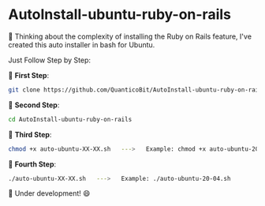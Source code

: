 # AutoInstall-ubuntu-ruby-on-rails

🚀 Thinking about the complexity of installing the Ruby on Rails feature, I've created this auto installer in bash for Ubuntu. 

Just Follow Step by Step:

🔷 **First Step**: 
```bash
git clone https://github.com/QuanticoBit/AutoInstall-ubuntu-ruby-on-rails.git
```
🔷 **Second Step**:
```bash
cd AutoInstall-ubuntu-ruby-on-rails
```
🔷 **Third Step**:
```bash
chmod +x auto-ubuntu-XX-XX.sh   --->   Example: chmod +x auto-ubuntu-20-04.sh
```

🔷 **Fourth Step**:
```bash
./auto-ubuntu-XX-XX.sh   --->   Example: ./auto-ubuntu-20-04.sh
```
🚧 Under development! 😄



